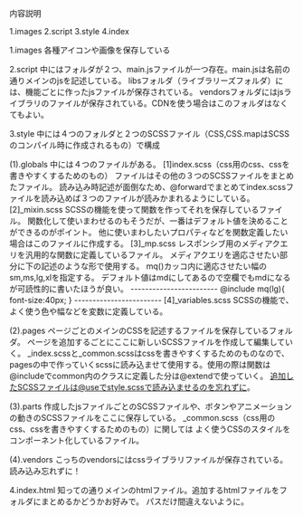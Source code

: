 


内容説明

1.images
2.script
3.style
4.index




1.images
各種アイコンや画像を保存している




2.script
中にはフォルダが２つ、main.jsファイルが一つ存在。main.jsは名前の通りメインのjsを記述している。
libsフォルダ（ライブラリーズフォルダ）には、機能ごとに作ったjsファイルが保存されている。
vendorsフォルダにはjsライブラリのファイルが保存されている。CDNを使う場合はこのフォルダはなくてもよい。




3.style
中には４つのフォルダと２つのSCSSファイル（CSS,CSS.mapはSCSSのコンパイル時に作成されるもの）で構成

  (1).globals
  中には４つのファイルがある。
    [1]index.scss（css用のcss、cssを書きやすくするためのもの）
    ファイルはその他の３つのSCSSファイルをまとめたファイル。
    読み込み時記述が面倒なため、@forwardでまとめてindex.scssファイルを読み込めば３つのファイルが読みかまれるようにしている。
    [2]_mixin.scss
    SCSSの機能を使って関数を作ってそれを保存しているファイル。
    関数化して使いまわせるのもそうだが、一番はデフォルト値を決めることができるのがポイント。
    他に使いまわしたいプロパティなどを関数定義したい場合はこのファイルに作成する。
    [3]_mp.scss
    レスポンシブ用のメディアクエリを汎用的な関数に定義しているファイル。
    メディアクエリを適応させたい部分に下の記述のような形で使用する。
    mq()カッコ内に適応させたい幅のsm,ms,lg,xlを指定する。
    デフォルト値はmdにしてあるので空欄でもmdになるが可読性的に書いたほうが良い。
    ------------------------
    @include mq(lg){
      font-size:40px;
    }
    ------------------------
    [4]_variables.scss
    SCSSの機能で、よく使う色や幅などを変数に定義している。

  (2).pages
  ページごとのメインのCSSを記述するファイルを保存しているフォルダ。
  ページを追加するごとにここに新しいSCSSファイルを作成して編集していく。
  _index.scssと_common.scssはcssを書きやすくするためのものなので、pagesの中で作っていくscssに読み込ませて使用する。使用の際は関数は@includeでcommon内のクラスに定義した分は@extendで使っていく。
  追加したSCSSファイルは@useでstyle.scssで読み込ませるのを忘れずに。

  (3).parts
  作成したjsファイルごとのSCSSファイルや、ボタンやアニメーションの動きのSCSSファイルをここに保存している。
  _common.scss（css用のcss、cssを書きやすくするためのもの）に関しては
  よく使うCSSのスタイルをコンポーネント化しているファイル。

  (4).vendors
  こっちのvendorsにはcssライブラリファイルが保存されている。
  読み込み忘れずに！




4.index.html
知っての通りメインのhtmlファイル。追加するhtmlファイルをフォルダにまとめるかどうかお好みで。
パスだけ間違えないように。